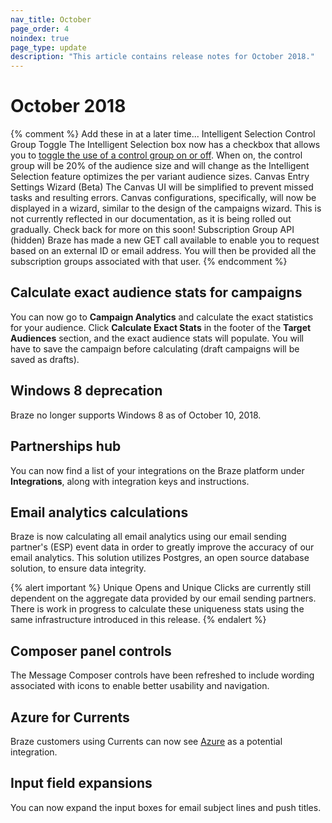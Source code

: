 ```yaml
---
nav_title: October
page_order: 4
noindex: true
page_type: update
description: "This article contains release notes for October 2018."
---
```

# October 2018

{% comment %}
  Add these in at a later time...
  Intelligent Selection Control Group Toggle
  The Intelligent Selection box now has a checkbox that allows you to [toggle the use of a control group on or off]({{site.baseurl}}/user_guide/engagement_tools/campaigns/testing_and_more/multivariate_testing/#including-a-control-group). When on, the control group will be 20% of the audience size and will change as the Intelligent Selection feature optimizes the per variant audience sizes.
  Canvas Entry Settings Wizard (Beta)
  The Canvas UI will be simplified to prevent missed tasks and resulting errors. Canvas configurations, specifically, will now be displayed in a wizard, similar to the design of the campaigns wizard. This is not currently reflected in our documentation, as it is being rolled out gradually. Check back for more on this soon!
  Subscription Group API (hidden)
  Braze has made a new GET call available to enable you to request based on an external ID or email address. You will then be provided all the subscription groups associated with that user.
{% endcomment %}

## Calculate exact audience stats for campaigns

You can now go to **Campaign Analytics** and calculate the exact statistics for your audience. Click **Calculate Exact Stats** in the footer of the **Target Audiences** section, and the exact audience stats will populate. You will have to save the campaign before calculating (draft campaigns will be saved as drafts).

## Windows 8 deprecation

Braze no longer supports Windows 8 as of October 10, 2018.

## Partnerships hub

You can now find a list of your integrations on the Braze platform under **Integrations**, along with integration keys and instructions.

## Email analytics calculations

Braze is now calculating all email analytics using our email sending partner's (ESP) event data in order to greatly improve the accuracy of our email analytics. This solution utilizes Postgres, an open source database solution, to ensure data integrity.

{% alert important %}
Unique Opens and Unique Clicks are currently still dependent on the aggregate data provided by our email sending partners. There is work in progress to calculate these uniqueness stats using the same infrastructure introduced in this release.
{% endalert %}

## Composer panel controls

The Message Composer controls have been refreshed to include wording associated with icons to enable better usability and navigation.

## Azure for Currents

Braze customers using Currents can now see [Azure]({{site.baseurl}}/partners/data_and_infrastructure_agility/cloud_storage/microsoft_azure_blob_storage_for_currents#microsoft-azure-blob-storage) as a potential integration.

## Input field expansions

You can now expand the input boxes for email subject lines and push titles.
